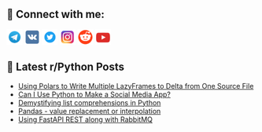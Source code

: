## 🔎 Connect with me:
[<img src="https://github.com/bullbesh/bullbesh/blob/main/images/Telegram.png" width="32" height="32" />](https://t.me/bullbesh)
[<img src="https://github.com/bullbesh/bullbesh/blob/main/images/VK.png" width="32" height="32" />](https://vk.com/bullbesh)
[<img src="https://github.com/bullbesh/bullbesh/blob/main/images/Twitter.png" width="32" height="32" />](https://twitter.com/bullbesh1)
[<img src="https://github.com/bullbesh/bullbesh/blob/main/images/Instagram.png" width="32" height="32" />](https://www.instagram.com/bullbesh)
[<img src="https://github.com/bullbesh/bullbesh/blob/main/images/Reddit.png" width="32" height="32" />](https://www.reddit.com/user/bullbesh)
[<img src="https://github.com/bullbesh/bullbesh/blob/main/images/YouTube.png" width="32" height="32" />](https://www.youtube.com/channel/UCtfjRs6uzgq5mfm8S06WTcg)

## 📕 Latest r/Python Posts
<!-- BLOG-POST-LIST:START -->
- [Using Polars to Write Multiple LazyFrames to Delta from One Source File](https://www.reddit.com/r/Python/comments/1c3e8ac/using_polars_to_write_multiple_lazyframes_to/)
- [Can I Use Python to Make a Social Media App?](https://www.reddit.com/r/Python/comments/1c3ag9r/can_i_use_python_to_make_a_social_media_app/)
- [Demystifying list comprehensions in Python](https://www.reddit.com/r/Python/comments/1c36mvz/demystifying_list_comprehensions_in_python/)
- [Pandas - value replacement or interpolation](https://www.reddit.com/r/Python/comments/1c34vk8/pandas_value_replacement_or_interpolation/)
- [Using FastAPI REST along with RabbitMQ](https://www.reddit.com/r/Python/comments/1c33ku8/using_fastapi_rest_along_with_rabbitmq/)
<!-- BLOG-POST-LIST:END -->
